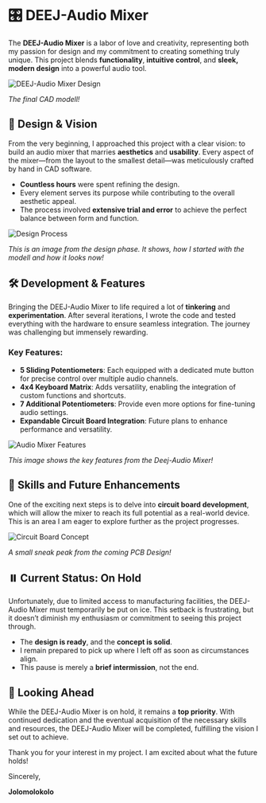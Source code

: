 # 🎛️ DEEJ-Audio Mixer

The **DEEJ-Audio Mixer** is a labor of love and creativity, representing both my passion for design and my commitment to creating something truly unique. This project blends **functionality**, **intuitive control**, and **sleek, modern design** into a powerful audio tool.

![DEEJ-Audio Mixer Design](https://github.com/user-attachments/assets/034bd509-9a6e-434a-959f-77325f44b350)

*The final CAD modell!*

## 🎨 Design & Vision

From the very beginning, I approached this project with a clear vision: to build an audio mixer that marries **aesthetics** and **usability**. Every aspect of the mixer—from the layout to the smallest detail—was meticulously crafted by hand in CAD software.

- **Countless hours** were spent refining the design.
- Every element serves its purpose while contributing to the overall aesthetic appeal.
- The process involved **extensive trial and error** to achieve the perfect balance between form and function.

![Design Process](https://github.com/user-attachments/assets/e5a80a31-df66-493b-8ec2-60660f857152)

*This is an image from the design phase. It shows, how I started with the modell and how it looks now!*

## 🛠️ Development & Features

Bringing the DEEJ-Audio Mixer to life required a lot of **tinkering** and **experimentation**. After several iterations, I wrote the code and tested everything with the hardware to ensure seamless integration. The journey was challenging but immensely rewarding.

### Key Features:

- **5 Sliding Potentiometers**: Each equipped with a dedicated mute button for precise control over multiple audio channels.
- **4x4 Keyboard Matrix**: Adds versatility, enabling the integration of custom functions and shortcuts.
- **7 Additional Potentiometers**: Provide even more options for fine-tuning audio settings.
- **Expandable Circuit Board Integration**: Future plans to enhance performance and versatility.

![Audio Mixer Features](https://github.com/user-attachments/assets/87d45c54-d6ba-491d-80d2-33ea7fda058c)

*This image shows the key features from the Deej-Audio Mixer!*

## 🧩 Skills and Future Enhancements

One of the exciting next steps is to delve into **circuit board development**, which will allow the mixer to reach its full potential as a real-world device. This is an area I am eager to explore further as the project progresses.

![Circuit Board Concept](https://github.com/user-attachments/assets/437b76c1-3a05-47be-ab35-6d6ba86cbed3)

*A small sneak peak from the coming PCB Design!*

## ⏸️ Current Status: On Hold

Unfortunately, due to limited access to manufacturing facilities, the DEEJ-Audio Mixer must temporarily be put on ice. This setback is frustrating, but it doesn’t diminish my enthusiasm or commitment to seeing this project through. 

- The **design is ready**, and the **concept is solid**.
- I remain prepared to pick up where I left off as soon as circumstances align.
- This pause is merely a **brief intermission**, not the end.

## 🤝 Looking Ahead

While the DEEJ-Audio Mixer is on hold, it remains a **top priority**. With continued dedication and the eventual acquisition of the necessary skills and resources, the DEEJ-Audio Mixer will be completed, fulfilling the vision I set out to achieve.

Thank you for your interest in my project. I am excited about what the future holds!

Sincerely,

**Jolomolokolo**
